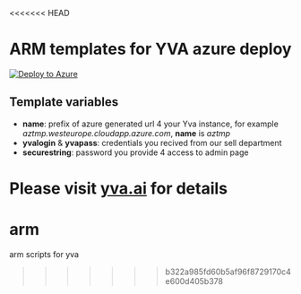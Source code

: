 <<<<<<< HEAD
# ARM templates for YVA azure deploy

[![Deploy to Azure](https://azuredeploy.net/deploybutton.png)](https://azuredeploy.net/)

## Template variables  

* **name**: prefix of azure generated url 4 your Yva instance, for example *aztmp.westeurope.cloudapp.azure.com*, **name** is *aztmp*
* **yvalogin** & **yvapass**: credentials you recived from our sell department
* **securestring**: password you provide 4 access to admin page 

Please visit [yva.ai](https://yva.ai) for details
=======
# arm
arm scripts for yva 
>>>>>>> b322a985fd60b5af96f8729170c4e600d405b378
